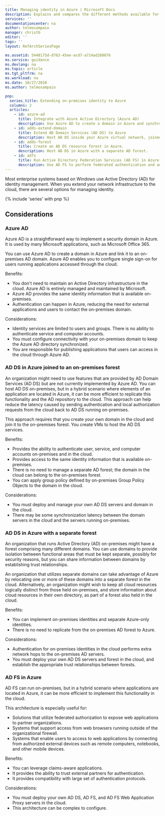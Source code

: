 ```yaml
---
title: Managing identity in Azure | Microsoft Docs
description: Explains and compares the different methods available for managing identity in hybrid systems that span the on-premises/cloud boundary with Azure.
services: ''
documentationcenter: na
author: telmosampaio
manager: christb
editor: ''
tags: ''
layout: RefArchSeriesPage

ms.assetid: 5448175d-d763-45ee-acd7-a714ad260876
ms.service: guidance
ms.devlang: na
ms.topic: article
ms.tgt_pltfrm: na
ms.workload: na
ms.date: 10/27/2016
ms.author: telmosampaio

pnp:
  series_title: Extending on-premises identity to Azure
  columns: 2
  articles:
    - id: azure-ad
      title: Integrate with Azure Active Directory (Azure AD)
      description: Use Azure AD to create a domain in Azure and synchronize it with an on-premises AD domain.
    - id: adds-extend-domain
      title: Extend AD Domain Services (AD DS) to Azure
      description: Host AD DS inside your Azure virtual network, joined to an on-premises AD forest.
    - id: adds-forest
      title: Create an AD DS resource forest in Azure.
      description: Host AD DS in Azure with a separate AD forest.
    - id: adfs
      title: Run Active Directory Federation Services (AD FS) in Azure.
      description: Use AD FS to perform federated authentication and authorization for your application running in Azure. 
---
```

Most enterprise systems based on Windows use Active Directory (AD) for identity management. When you extend your network infrastructure to the cloud, there are several options for managing identity. 

{% include 'series' with pnp %}

## Considerations

### Azure AD

Azure AD is a straightforward way to implement a security domain in Azure. It is used by many Microsoft applications, such as Microsoft Office 365. 

You can use Azure AD to create a domain in Azure and link it to an on-premises AD domain. Azure AD enables you to configure single sign-on for users running applications accessed through the cloud.

Benefits:

* You don't need to maintain an Active Directory infrastructure in the cloud. Azure AD is entirely managed and maintained by Microsoft.
* Azure AD provides the same identity information that is available on-premises.
* Authentication can happen in Azure, reducing the need for external applications and users to contact the on-premises domain.

Considerations:

* Identity services are limited to users and groups. There is no ability to authenticate service and computer accounts.
* You must configure connectivity with your on-premises domain to keep the Azure AD directory synchronized. 
* You are responsible for publishing applications that users can access in the cloud through Azure AD.


### AD DS in Azure joined to an on-premises forest

An organization might need to use features that are provided by AD Domain Services (AD DS) but are not currently implemented by Azure AD. You can host AD DS on-premises, but in a hybrid scenario where elements of an application are located in Azure, it can be more efficient to replicate this functionality and the AD repository to the cloud. This approach can help reduce the latency caused by sending authentication and local authorization requests from the cloud back to AD DS running on-premises. 

This approach requires that you create your own domain in the cloud and join it to the on-premises forest. You create VMs to host the AD DS services.

Benefits:

* Provides the ability to authenticate user, service, and computer accounts on-premises and in the cloud.
* Provides access to the same identity information that is available on-premises.
* There is no need to manage a separate AD forest; the domain in the cloud can belong to the on-premises forest.
* You can apply group policy defined by on-premises Group Policy Objects to the domain in the cloud.

Considerations:

* You must deploy and manage your own AD DS servers and domain in the cloud.
* There may be some synchronization latency between the domain servers in the cloud and the servers running on-premises.


### AD DS in Azure with a separate forest

An organization that runs Active Directory (AD) on-premises might have a forest comprising many different domains. You can use domains to provide isolation between functional areas that must be kept separate, possibly for security reasons, but you can share information between domains by establishing trust relationships.

An organization that utilizes separate domains can take advantage of Azure by relocating one or more of these domains into a separate forest in the cloud. Alternatively, an organization might wish to keep all cloud resources logically distinct from those held on-premises, and store information about cloud resources in their own directory, as part of a forest also held in the cloud.

Benefits:

* You can implement on-premises identities and separate Azure-only identities.
* There is no need to replicate from the on-premises AD forest to Azure.

Considerations:

* Authentication for on-premises identities in the cloud performs extra network hops to the on-premises AD servers.
* You must deploy your own AD DS servers and forest in the cloud, and establish the appropriate trust relationships between forests.


### AD FS in Azure

AD FS can run on-premises, but in a hybrid scenario where applications are located in Azure, it can be more efficient to implement this functionality in the cloud.

This architecture is especially useful for:

* Solutions that utilize federated authorization to expose web applications to partner organizations.
* Systems that support access from web browsers running outside of the organizational firewall.
* Systems that enable users to access to web applications by connecting from authorized external devices such as remote computers, notebooks, and other mobile devices. 

Benefits:

* You can leverage claims-aware applications.
* It provides the ability to trust external partners for authentication.
* It provides compatibility with large set of authentication protocols.

Considerations:

* You must deploy your own AD DS, AD FS, and AD FS Web Application Proxy servers in the cloud.
* This architecture can be complex to configure.


<!-- Links -->

[aad]: https://azure.microsoft.com/services/active-directory/
